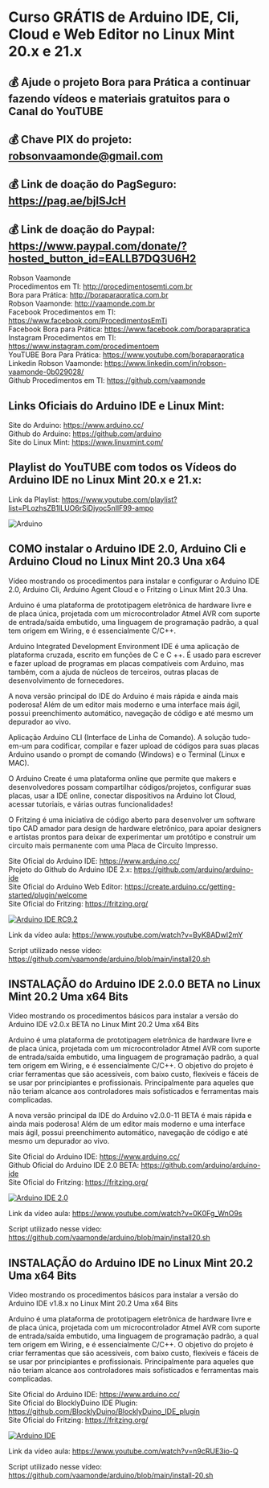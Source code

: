 # Curso GRÁTIS de Arduino IDE, Cli, Cloud e Web Editor no Linux Mint 20.x e 21.x

## 💰 Ajude o projeto Bora para Prática a continuar fazendo vídeos e materiais gratuitos para o Canal do YouTUBE
## 💰 Chave PIX do projeto: robsonvaamonde@gmail.com
## 💰 Link de doação do PagSeguro: https://pag.ae/bjlSJcH
## 💰 Link de doação do Paypal: https://www.paypal.com/donate/?hosted_button_id=EALLB7DQ3U6H2

Robson Vaamonde<br>
Procedimentos em TI: http://procedimentosemti.com.br<br>
Bora para Prática: http://boraparapratica.com.br<br>
Robson Vaamonde: http://vaamonde.com.br<br>
Facebook Procedimentos em TI: https://www.facebook.com/ProcedimentosEmTi<br>
Facebook Bora para Prática: https://www.facebook.com/boraparapratica<br>
Instagram Procedimentos em TI: https://www.instagram.com/procedimentoem<br>
YouTUBE Bora Para Prática: https://www.youtube.com/boraparapratica<br>
Linkedin Robson Vaamonde: https://www.linkedin.com/in/robson-vaamonde-0b029028/<br>
Github Procedimentos em TI: https://github.com/vaamonde<br>

## **Links Oficiais do Arduino IDE e Linux Mint:**
Site do Arduino: https://www.arduino.cc/<br>
Github do Arduino: https://github.com/arduino<br>
Site do Linux Mint: https://www.linuxmint.com/​<br>

## **Playlist do YouTUBE com todos os Vídeos do Arduino IDE no Linux Mint 20.x e 21.x:**
Link da Playlist: https://www.youtube.com/playlist?list=PLozhsZB1lLUO6rSiDjyoc5nIlF99-ampo

![Arduino](arduino.png)

## **COMO instalar o Arduino IDE 2.0, Arduino Cli e Arduino Cloud no Linux Mint 20.3 Una x64**

Vídeo mostrando os procedimentos para instalar e configurar o Arduino IDE 2.0, Arduino Cli, Arduino Agent Cloud e o Fritzing o Linux Mint 20.3 Una.

Arduino é uma plataforma de prototipagem eletrônica de hardware livre e de placa única, projetada com um microcontrolador Atmel AVR com suporte de entrada/saída embutido, uma linguagem de programação padrão, a qual tem origem em Wiring, e é essencialmente C/C++.

Arduino Integrated Development Environment IDE é uma aplicação de plataforma cruzada, escrito em funções de C e C ++. É usado para escrever e fazer upload de programas em placas compatíveis com Arduino, mas também, com a ajuda de núcleos de terceiros, outras placas de desenvolvimento de fornecedores.

A nova versão principal do IDE do Arduino é mais rápida e ainda mais poderosa! Além de um editor mais moderno e uma interface mais ágil, possui preenchimento automático, navegação de código e até mesmo um depurador ao vivo.

Aplicação Arduino CLI (Interface de Linha de Comando). A solução tudo-em-um para codificar, compilar e fazer upload de códigos para suas placas Arduino usando o prompt de comando (Windows) e o Terminal (Linux e MAC).

O Arduino Create é uma plataforma online que permite que makers e desenvolvedores possam compartilhar códigos/projetos, configurar suas placas, usar a IDE online, conectar dispositivos na Arduino Iot Cloud, acessar tutoriais, e várias outras funcionalidades!

O Fritzing é uma iniciativa de código aberto para desenvolver um software tipo CAD amador para design de hardware eletrônico, para apoiar designers e artistas prontos para deixar de experimentar um protótipo e construir um circuito mais permanente com uma Placa de Circuito Impresso. 

Site Oficial do Arduino IDE: https://www.arduino.cc/<br>
Projeto do Github do Arduino IDE 2.x: https://github.com/arduino/arduino-ide<br>
Site Oficial do Arduino Web Editor: https://create.arduino.cc/getting-started/plugin/welcome<br>
Site Oficial do Fritzing: https://fritzing.org/

[![Arduino IDE RC9.2](http://img.youtube.com/vi/ByK8ADwI2mY/0.jpg)](https://www.youtube.com/watch?v=ByK8ADwI2mY "Arduino IDE RC9.2")

Link da vídeo aula: https://www.youtube.com/watch?v=ByK8ADwI2mY

Script utilizado nesse vídeo: https://github.com/vaamonde/arduino/blob/main/install20.sh

## **INSTALAÇÃO do Arduino IDE 2.0.0 BETA no Linux Mint 20.2 Uma x64 Bits**

Vídeo mostrando os procedimentos básicos para instalar a versão do Arduino IDE v2.0.x BETA no Linux Mint 20.2 Uma x64 Bits

Arduino é uma plataforma de prototipagem eletrônica de hardware livre e de placa única, projetada com um microcontrolador Atmel AVR com suporte de entrada/saída embutido, uma linguagem de programação padrão, a qual tem origem em Wiring, e é essencialmente C/C++. O objetivo do projeto é criar ferramentas que são acessíveis, com baixo custo, flexíveis e fáceis de se usar por principiantes e profissionais. Principalmente para aqueles que não teriam alcance aos controladores mais sofisticados e ferramentas mais complicadas. 

A nova versão principal da IDE do Arduino v2.0.0-11 BETA é mais rápida e ainda mais poderosa! Além de um editor mais moderno e uma interface mais ágil, possui preenchimento automático, navegação de código e até mesmo um depurador ao vivo.

Site Oficial do Arduino IDE: https://www.arduino.cc/<br>
Github Oficial do Arduino IDE 2.0 BETA: https://github.com/arduino/arduino-ide<br>
Site Oficial do Fritzing: https://fritzing.org/

[![Arduino IDE 2.0](http://img.youtube.com/vi/0K0Fg_WnO9s/0.jpg)](https://www.youtube.com/watch?v=0K0Fg_WnO9s "Arduino IDE 2.0")

Link da vídeo aula: https://www.youtube.com/watch?v=0K0Fg_WnO9s

Script utilizado nesse vídeo: https://github.com/vaamonde/arduino/blob/main/install20.sh

## **INSTALAÇÃO do Arduino IDE no Linux Mint 20.2 Uma x64 Bits**

Vídeo mostrando os procedimentos básicos para instalar a versão do Arduino IDE v1.8.x no Linux Mint 20.2 Uma x64 Bits

Arduino é uma plataforma de prototipagem eletrônica de hardware livre e de placa única, projetada com um microcontrolador Atmel AVR com suporte de entrada/saída embutido, uma linguagem de programação padrão, a qual tem origem em Wiring, e é essencialmente C/C++. O objetivo do projeto é criar ferramentas que são acessíveis, com baixo custo, flexíveis e fáceis de se usar por principiantes e profissionais. Principalmente para aqueles que não teriam alcance aos controladores mais sofisticados e ferramentas mais complicadas. 

Site Oficial do Arduino IDE: https://www.arduino.cc/<br>
Site Oficial do BlocklyDuino IDE Plugin: https://github.com/BlocklyDuino/BlocklyDuino_IDE_plugin<br>
Site Oficial do Fritzing: https://fritzing.org/

[![Arduino IDE](http://img.youtube.com/vi/n9cRUE3io-Q/0.jpg)](https://www.youtube.com/watch?v=n9cRUE3io-Q "Arduino IDE")

Link da vídeo aula: https://www.youtube.com/watch?v=n9cRUE3io-Q

Script utilizado nesse vídeo: https://github.com/vaamonde/arduino/blob/main/install-20.sh